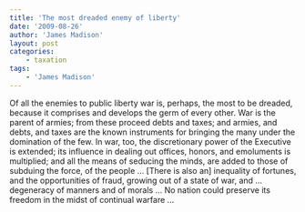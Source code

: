 ```yaml
---
title: 'The most dreaded enemy of liberty'
date: '2009-08-26'
author: 'James Madison'
layout: post
categories:
    - taxation
tags:
    - 'James Madison'
---
```


Of all the enemies to public liberty war is, perhaps, the most to be dreaded, because it comprises and develops the germ of every other. War is the parent of armies; from these proceed debts and taxes; and armies, and debts, and taxes are the known instruments for bringing the many under the domination of the few. In war, too, the discretionary power of the Executive is extended; its influence in dealing out offices, honors, and emoluments is multiplied; and all the means of seducing the minds, are added to those of subduing the force, of the people … \[There is also an\] inequality of fortunes, and the opportunities of fraud, growing out of a state of war, and … degeneracy of manners and of morals … No nation could preserve its freedom in the midst of continual warfare …
